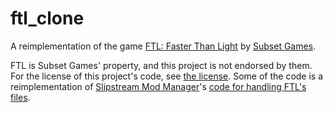 # ftl_clone
A reimplementation of the game [FTL: Faster Than Light](https://subsetgames.com/ftl.html) by [Subset Games](https://subsetgames.com).

FTL is Subset Games' property, and this project is not endorsed by them. For the license of this project's code, see [the license](LICENSE). Some of the code is a reimplementation of [Slipstream Mod Manager](https://subsetgames.com/forum/viewtopic.php?f=12&t=17102)'s [code for handling FTL's files](https://github.com/Vhati/Slipstream-Mod-Manager/blob/master/src/main/java/net/vhati/ftldat/FTLPack.java).

